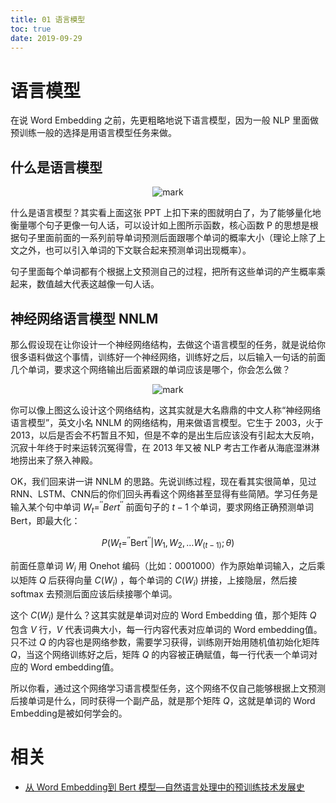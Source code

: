```yaml
---
title: 01 语言模型
toc: true
date: 2019-09-29
---
```

# 语言模型



在说 Word Embedding 之前，先更粗略地说下语言模型，因为一般 NLP 里面做预训练一般的选择是用语言模型任务来做。


## 什么是语言模型

<center>

![mark](http://images.iterate.site/blog/image/20190926/YJmiHws5oA6B.png?imageslim)

</center>



什么是语言模型？其实看上面这张 PPT 上扣下来的图就明白了，为了能够量化地衡量哪个句子更像一句人话，可以设计如上图所示函数，核心函数 P 的思想是根据句子里面前面的一系列前导单词预测后面跟哪个单词的概率大小（理论上除了上文之外，也可以引入单词的下文联合起来预测单词出现概率）。

句子里面每个单词都有个根据上文预测自己的过程，把所有这些单词的产生概率乘起来，数值越大代表这越像一句人话。

## 神经网络语言模型 NNLM

那么假设现在让你设计一个神经网络结构，去做这个语言模型的任务，就是说给你很多语料做这个事情，训练好一个神经网络，训练好之后，以后输入一句话的前面几个单词，要求这个网络输出后面紧跟的单词应该是哪个，你会怎么做？


<center>

![mark](http://images.iterate.site/blog/image/20190926/CXykBqoPOeua.png?imageslim)

</center>


你可以像上图这么设计这个网络结构，这其实就是大名鼎鼎的中文人称“神经网络语言模型”，英文小名 NNLM 的网络结构，用来做语言模型。它生于 2003，火于 2013，以后是否会不朽暂且不知，但是不幸的是出生后应该没有引起太大反响，沉寂十年终于时来运转沉冤得雪，在 2013 年又被 NLP 考古工作者从海底湿淋淋地捞出来了祭入神殿。

OK，我们回来讲一讲 NNLM 的思路。先说训练过程，现在看其实很简单，见过 RNN、LSTM、CNN后的你们回头再看这个网络甚至显得有些简陋。学习任务是输入某个句中单词 $W_{t}=^{\prime \prime} B e r t^{\prime \prime}$ 前面句子的 $t-1$ 个单词，要求网络正确预测单词 Bert，即最大化：

$$
\left.P(W_{t}=^{\prime \prime} \operatorname{Bert}^{\prime \prime} | W_{1}, W_{2}, \ldots W_{(t-1) }  ; \theta\right)
$$

前面任意单词 $W_{i}$ 用 Onehot 编码（比如：0001000）作为原始单词输入，之后乘以矩阵 $Q$ 后获得向量 $C\left(W_{i}\right)$ ，每个单词的 $C\left(W_{i}\right)$ 拼接，上接隐层，然后接 softmax 去预测后面应该后续接哪个单词。

这个 $C\left(W_{i}\right)$ 是什么？这其实就是单词对应的 Word Embedding 值，那个矩阵 $Q$ 包含 $V$ 行，$V$ 代表词典大小，每一行内容代表对应单词的 Word embedding值。只不过 $Q$ 的内容也是网络参数，需要学习获得，训练刚开始用随机值初始化矩阵 $Q$，当这个网络训练好之后，矩阵 $Q$ 的内容被正确赋值，每一行代表一个单词对应的 Word embedding值。

所以你看，通过这个网络学习语言模型任务，这个网络不仅自己能够根据上文预测后接单词是什么，同时获得一个副产品，就是那个矩阵 $Q$，这就是单词的 Word Embedding是被如何学会的。



# 相关

- [从 Word Embedding到 Bert 模型—自然语言处理中的预训练技术发展史](https://zhuanlan.zhihu.com/p/49271699)
